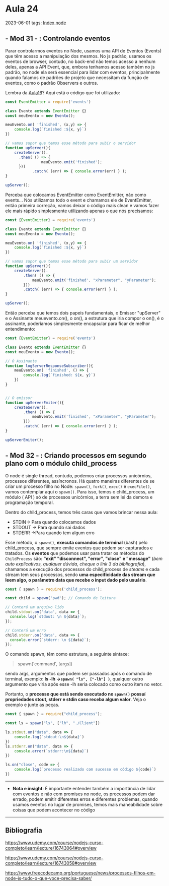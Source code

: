 # Aula 24
2023-06-01
tags: [Index node](../Index%20node.md)

## - Mod 31 - : Controlando eventos

Parar controlarmos eventos no Node, usamos uma API de Eventos (Events) que têm acesso a manipulação dos mesmos. No js padrão, usamos os eventos de browser, contudo, no back-end não temos acesso a nenhum deles, apenas a API Event, que, embora tenhamos acesso também no js padrão, no node ela será essencial para lidar com eventos, principalmente quando falamos de padrões de projeto que necessitam da função de eventos, como o padrão Observers e outros.

Lembra da [Aula16](../Selection%203/Aula16.md)? Aqui está o código que foi utilizado:

~~~js
const EventEmitter = require('events')

class Evento extends EventEmitter {}
const meuEvento = new Evento();

meuEvento.on( 'finished', (x,y) => {
    console.log(`finished :${x, y}`)
})

// vamos supor que temos esse método para subir o servidor
function upServer(){
    createServer().
      .then( () => {
				meuEvento.emit('finished');
      }))
			.catch( (err) => { console.error(err) } );
}

upServer();
~~~

Perceba que colocamos EventEmitter como EventEmitter, não como events... Nós utilizamos todo o event e chamamos ele de EventEmitter, então primeira correção, vamos deixar o código mais clean e vamos fazer ele mais rápido simplesmente utilizando apenas o que nós precisamos:

~~~js
const {EventEmitter} = require('events')

class Evento extends EventEmitter {}
const meuEvento = new Evento();

meuEvento.on( 'finished', (x,y) => {
    console.log(`finished :${x, y}`)
})

// vamos supor que temos esse método para subir um servidor
function upServer(){
	createServer().
		.then( () => {
			meuEvento.emit('finished', "xParameter", "yParameter");
		}))
		.catch( (err) => { console.error(err) } );
}

upServer();
~~~

Então perceba que temos dois papeis fundamentais, o Emissor "upServer" e o Assinante meuevento.on(), o on(), a estrutura que iria compor o on(), é o assinante, poderíamos simplesmente encapsular para ficar de melhor entendimento:

~~~js
const {EventEmitter} = require('events')

class Evento extends EventEmitter {}
const meuEvento = new Evento();

// O Assinante
function logServerResponseSubscriber(){
	meuEvento.on( 'finished', () => {
	    console.log(`finished: ${x, y}`)
	})
}


// O emissor
function upServerEmiter(){
	createServer().
		.then( () => {
			meuEvento.emit('finished', "xParameter", "yParameter");
		}))
		.catch( (err) => { console.error(err) } );
}

upServerEmiter();
~~~


## - Mod 32 - : Criando processos em segundo plano com o módulo child_process

O node é single thread, contudo, podemos criar processos unicórnios, processos diferentes, assíncronos. Há quatro maneiras diferentes de se criar um processo filho no Node: `spawn()`, `fork()`, `exec()` e `execFile()`, vamos contemplar aqui o `spawn()`. Para isso, temos o child_process, um módulo ( API ) só de processos unicórnios, a terra sem lei da demora e programação temporal.

Dentro do child_process, temos três caras que vamos brincar nessa aula:

* STDIN→ Para quando colocamos dados 
* STDOUT → Para quando sai dados
* STDERR →Para quando tem algum erro

Esse método, o `spawn()`, **executa comandos de terminal** (bash) pelo child_process, que sempre emite eventos que podem ser capturados e tratados.
Os **eventos** que podemos usar para tratar os métodos do `ChildProcess` são: **"exit" "disconnect", "error", "close" e "message"** (*bem auto explicativos, qualquer dúvida, cheque o link 3 da bibliografia*), chamamos a execução dos processos do child_process de *steams* e cada stream tem seus processos, sendo **uma especificidade das stream que leem algo, o parâmetro data que recebe o input dado pelo usuário**. 

~~~js
const { spawn } = require('child_process');

const child = spawn('pwd'); // Comando de leitura

// Conterá um arquivo lido
child.stdout.on('data', data => {
  console.log(`stdout: \n ${data}`);
});

// Conterá um erro
child.stderr.on('data', data => {
  console.error(`stderr: \n ${data}`);
});
~~~

O comando spawn, têm como estrutura, a seguinte sintaxe:

> spawn('command', [args])

sendo args, argumentos que podem ser passados após o comando de terminal, exemplo: **ls -lh →`spawn( "ls", ["-lh"] )`**, qualquer outro argumento que viria após esse -lh seria colocado como outro item no vetor.

Portanto, o **processo que está sendo executado no `spawn()` possuí propriedades stout, stderr e stdin caso receba algum valor**. Veja o exemplo e junte as peças.

~~~js
const { spawn } = require("child_process");

const ls = spawn("ls", ["lh", "./Client"])

ls.stdout.on("data", data => {
	console.log(`stdout:\n${data}`)
})
ls.stderr.on("data", data => {
	console.error(`stderr:\n${data}`)
})

ls.on("close", code => {
	console.log(`processo realizado com sucesso em código ${code}`)
})
~~~

------ 

* **Nota e insight**: É importante entender também a importância de lidar com eventos e não com promises no node, os processos podem dar errado, podem emitir diferentes erros e diferentes problemas, quando usamos eventos no lugar de promises, temos mais maneabilidade sobre coisas que podem acontecer no código

-----------------------------------------------
## Bibliografia

https://www.udemy.com/course/nodejs-curso-completo/learn/lecture/16743064#overview

https://www.udemy.com/course/nodejs-curso-completo/learn/lecture/16743058#overview

https://www.freecodecamp.org/portuguese/news/processos-filhos-em-node-js-tudo-o-que-voce-precisa-saber/